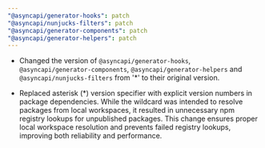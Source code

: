 ```yaml
---
"@asyncapi/generator-hooks": patch
"@asyncapi/nunjucks-filters": patch
"@asyncapi/generator-components": patch
"@asyncapi/generator-helpers": patch
---
```


- Changed the version of `@asyncapi/generator-hooks`, `@asyncapi/generator-components`, `@asyncapi/generator-helpers` and `@asyncapi/nunjucks-filters` from '*' to their original version.

- Replaced asterisk (*) version specifier with explicit version numbers in package dependencies. While the wildcard was intended to resolve packages from local workspaces, it resulted in unnecessary npm registry lookups for unpublished packages. This change ensures proper local workspace resolution and prevents failed registry lookups, improving both reliability and performance.

